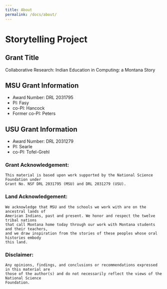 ```yaml
---
title: About
permalink: /docs/about/
---
```


# Storytelling Project

## Grant Title

Collaborative Research: Indian Education in Computing: a Montana Story

## MSU Grant Information

* Award Number: DRL 2031795
* PI: Fasy
* co-PI: Hancock
* Former co-PI: Peters

## USU Grant Information

* Award Number: DRL 2031279
* PI: Searle
* co-PI: Tofel-Grehl

### Grant Acknowledgement:

```
This material is based upon work supported by the National Science Foundation under
Grant No. NSF DRL 2031795 (MSU) and DRL 2031279 (USU).
```

### Land Acknowledgement:

```
We acknowledge that MSU and the schools we work with are on the ancestral lands of
American Indians, past and present. We honor and respect the twelve tribal nations
that call Montana home today through our work with Montana students and their teachers,
and we draw inspiration from the stories of these peoples whose oral histories embody
this land.
```

### Disclaimer:

```
Any opinions, findings, and conclusions or recommendations expressed in this material are
those of the author(s) and do not necessarily reflect the views of the National Science
Foundation.
```
